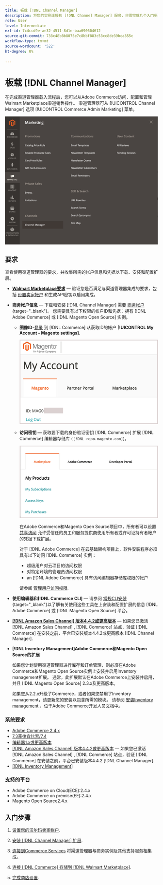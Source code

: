 ```yaml
---
title: 板载 [!DNL Channel Manager]
description: 将您的实例连接到 [!DNL Channel Manager] 服务，只需完成几个入门步骤。
role: User
level: Intermediate
exl-id: 7c4ccd9e-ae32-4511-8d1e-baa690604612
source-git-commit: 738c48b8b8075e7c8bbf883c58cc8de39bca355c
workflow-type: tm+mt
source-wordcount: '522'
ht-degree: 0%

---
```



# 板载 [!DNL Channel Manager]

在完成渠道管理器载入流程后，您可以从Adobe Commerce访问、配置和管理Walmart Marketplace渠道销售操作。 渠道管理器可从 [!UICONTROL Channel Manager] 选项 [!UICONTROL Commerce Admin Marketing] 菜单。

![[!DNL Channel Manager] 管理视图中的选项](assets/channel-manager-admin-view.png)

## 要求

查看使用渠道管理器的要求，并收集所需的帐户信息和凭据以下载、安装和配置扩展。

- **[Walmart Marketplace要求](walmart-requirements.md)** — 验证您是否满足与渠道管理器集成的要求，包括 [设置卖家帐户](https://sellerhelp.walmart.com/seller/s/guide?article=000008219) 和生成API密钥以启用集成。

- **商务帐户信息** — 下载和安装 [!DNL Channel Manager] 需要 [商务帐户](https://docs.magento.com/user-guide/magento/magento-account.html){target=&quot;_blank&quot;}。 您需要具有以下权限的帐户ID和凭据：拥有 [!DNL Adobe Commerce] 或 [!DNL Magento Open Source] 实例。

   - **图像ID**-[登录](https://account.magento.com/customer/account/login/) 到 [!DNL Commerce] 从获取ID的帐户 **[!UICONTROL My Account - Magento settings]**.

      ![[!DNL MAGEID] on [!DNL Commerce] 帐户设置](assets/mageid-my-commerce-account.png)

   - **访问密钥 —** 获取要下载的身份验证密钥 [!DNL Commerce] 扩展 [!DNL Commerce] 编辑器存储库 `([!DNL repo.magento.com]`)。

      ![[!UICONTROL Commerce Marketplace access keys]](assets/commerce-marketplace-access-keys.png)

      在Adobe Commerce和Magento Open Source项目中，所有者可以设置 [共享访问](https://docs.magento.com/user-guide/magento/magento-account-share.html) 允许受信任的员工和服务提供商使用所有者或许可证持有者帐户的凭据下载扩展。

      对于 [!DNL Adobe Commerce] 在云基础架构项目上，软件安装程序必须具有以下访问 [!DNL Commerce] 实例：

      - 超级用户对云项目的访问权限
      - 对特定环境的管理员访问权限
      - an [!DNL Adobe Commerce] 具有访问编辑器存储库权限的帐户

      请参阅 [管理用户访问权限](https://devdocs.magento.com/cloud/project/user-admin.html).


- **使用编辑器和[!DNL Commerce CLI]** — 请参阅 [常规CLI安装](https://devdocs.magento.com/extensions/install/){target=&quot;_blank&quot;}以了解有关使用这些工具在上安装和配置扩展的信息 [!DNL Adobe Commerce] 或 [!DNL Magento Open Source] 平台。

- **[[!DNL Amazon Sales Channel] 版本4.4.2或更高版本](https://experienceleague.adobe.com/docs/commerce-channels/amazon/release-notes.html)** — 如果您已激活 [!DNL Amazon Sales Channel] , [!DNL Commerce] 站点，验证 [!DNL Commerce] 在安装之前，平台已安装版本4.4.2或更高版本 [!DNL Channel Manager].

- **[!DNL Inventory Management]Adobe Commerce和Magento Open Source的扩展**

   如果您计划使用渠道管理器进行库存和订单管理，则必须在Adobe Commerce和Magento Open Source实例上安装并启用Inventory management扩展。 通常，此扩展默认在Adobe Commerce上安装并启用，并且 [!DNL Magento Open Source] 2.3.x及更高版本。

   如果您从2.2.x升级了Commerce，或者如果您禁用了Inventory management，请更新您的安装以包含所需的模块。 请参阅 [安装Inventory management](https://devdocs.magento.com/extensions/inventory-management/) ，位于Adobe Commerce开发人员文档中。

### 系统要求

- [Adobe Commerce 2.4.x](https://devdocs.magento.com/release/released-versions.html)
- [7.3菲律宾比索/7.4](https://devdocs.magento.com/guides/v2.4/install-gde/prereq/php-settings.html)
- [编辑器1.x或更高版本](https://devdocs.magento.com/cloud/reference/cloud-composer.html)
- [[!DNL Amazon Sales Channel] 版本4.4.2或更高版本](https://experienceleague.adobe.com/docs/commerce-channels/amazon/release-notes.html) — 如果您已激活 [!DNL Amazon Sales Channel] , [!DNL Commerce] 站点，验证 [!DNL Commerce] 在安装之前，平台已安装版本4.4.2 [!DNL Channel Manager].
- [[!DNL Inventory Management]](https://devdocs.magento.com/extensions/inventory-management/)

### 支持的平台

- Adobe Commerce on Cloud(ECE):2.4.x
- Adobe Commerce on premise(EE):2.4.x
- Magento Open Source2.4.x

## 入门步骤

1. [设置您的沃尔玛卖家帐户](https://seller.walmart.com/signup?q=&amp;origin=solution_provider&amp;src=0014M00001zivMp).

1. [安装 [!DNL Channel Manager] 扩展](install.md).

1. [连接到Commerce Services](connect.md) 将渠道管理器与商务实例及其他支持服务相集成。

1. [连接 [!DNL Commerce] 存储到 [!DNL Walmart Marketplace]](connect-marketplace.md).

1. [完成商店设置](complete-sales-channel-store-setup.md).
